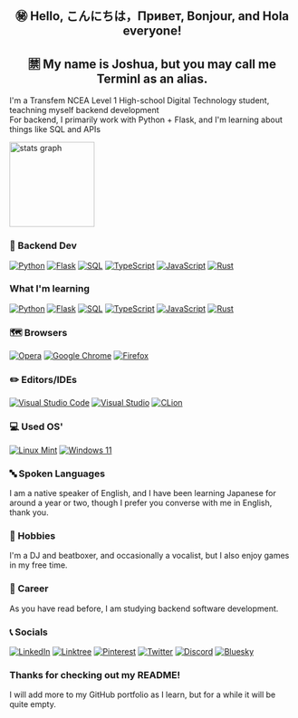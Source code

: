 <h2 align="center">㊙️ Hello, こんにちは，Привет, Bonjour, and Hola everyone!</h2>
<h2 align="center">🈲 My name is Joshua, but you may call me Terminl as an alias.</h2>

I'm a Transfem NCEA Level 1 High-school Digital Technology student, teachning myself backend development<br>
For backend, I primarily work with Python + Flask, and I'm learning about things like SQL and APIs

<img src="https://github-readme-stats.vercel.app/api?username=TERMINL-SOCHI&theme=dracula&locale=en&hide_border=false" height="150" alt="stats graph"  />

### 📁 Backend Dev

[![Python](https://img.shields.io/badge/Python-%233776AB.svg?style=for-the-badge&logo=Python&logoColor=white)](https://www.python.org/)
[![Flask](https://img.shields.io/badge/flask-%23000.svg?style=for-the-badge&logo=flask&logoColor=white)](https://flask.palletsprojects.com/en/stable/)
[![SQL](https://img.shields.io/badge/sql-4479A1.svg?style=for-the-badge&logo=sql&logoColor=white)](https://www.w3schools.com/sql/)
[![TypeScript](https://img.shields.io/badge/typescript-%23007ACC.svg?style=for-the-badge&logo=typescript&logoColor=white)](https://www.typescriptlang.org)
[![JavaScript](https://img.shields.io/badge/JavaScript-%23F7DF1E.svg?style=for-the-badge&logo=JavaScript&logoColor=black)](https://developer.mozilla.org/en-US/docs/Web/JavaScript)
[![Rust](https://img.shields.io/badge/rust-%23000000.svg?style=for-the-badge&logo=rust&logoColor=white)](https://www.rust-lang.org/)

### What I'm learning

[![Python](https://img.shields.io/badge/Python-%233776AB.svg?style=for-the-badge&logo=Python&logoColor=white)](https://www.python.org/)
[![Flask](https://img.shields.io/badge/flask-%23000.svg?style=for-the-badge&logo=flask&logoColor=white)](https://flask.palletsprojects.com/en/stable/)
[![SQL](https://img.shields.io/badge/sql-4479A1.svg?style=for-the-badge&logo=sql&logoColor=white)](https://www.w3schools.com/sql/)
[![TypeScript](https://img.shields.io/badge/typescript-%23007ACC.svg?style=for-the-badge&logo=typescript&logoColor=white)](https://www.typescriptlang.org)
[![JavaScript](https://img.shields.io/badge/JavaScript-%23F7DF1E.svg?style=for-the-badge&logo=JavaScript&logoColor=black)](https://developer.mozilla.org/en-US/docs/Web/JavaScript)
[![Rust](https://img.shields.io/badge/rust-%23000000.svg?style=for-the-badge&logo=rust&logoColor=white)](https://www.rust-lang.org/)


### 🗺️ Browsers

[![Opera](https://img.shields.io/badge/Opera-FF1B2D?style=for-the-badge&logo=Opera&logoColor=white)](https://www.opera.com/air)
[![Google Chrome](https://img.shields.io/badge/Google%20Chrome-4285F4?style=for-the-badge&logo=GoogleChrome&logoColor=white)](https://www.google.com/chrome/)
[![Firefox](https://img.shields.io/badge/Firefox-FF7139?style=for-the-badge&logo=Firefox-Browser&logoColor=white)](https://zen-browser.app/)

### ✏️ Editors/IDEs

[![Visual Studio Code](https://img.shields.io/badge/Visual%20Studio%20Code-0078d7.svg?style=for-the-badge&logo=visual-studio-code&logoColor=white)](https://code.visualstudio.com/)
[![Visual Studio](https://img.shields.io/badge/Visual%20Studio-5C2D91.svg?style=for-the-badge&logo=visual-studio&logoColor=white)](https://visualstudio.microsoft.com/)
[![CLion](https://img.shields.io/badge/CLion-black?style=for-the-badge&logo=clion&logoColor=white)](https://www.jetbrains.com/clion/)

### 💻 Used OS'

[![Linux Mint](https://img.shields.io/badge/Linux%20Mint-87CF3E?style=for-the-badge&logo=Linux%20Mint&logoColor=white)](https://linuxmint.com)
[![Windows 11](https://img.shields.io/badge/Windows%2011-%230079d5.svg?style=for-the-badge&logo=Windows%2011&logoColor=white)](https://www.microsoft.com/en-us/software-download/windows11)

### 🔤 Spoken Languages

I am a native speaker of English, and I have been learning Japanese for around a year or two,
though I prefer you converse with me in English, thank you.

### 📔 Hobbies

I'm a DJ and beatboxer, and occasionally a vocalist, but I also enjoy games in my free time.

### 📝 Career

As you have read before, I am studying backend software development.

### 📞 Socials

[![LinkedIn](https://img.shields.io/badge/linkedin-%230077B5.svg?style=for-the-badge&logo=linkedin&logoColor=white)](https://www.linkedin.com/in/joshua-miller-56a63a355/)
[![Linktree](https://img.shields.io/badge/linktree-1de9b6?style=for-the-badge&logo=linktree&logoColor=white)](https://linktr.ee/TERMINL_SOCHI)
[![Pinterest](https://img.shields.io/badge/Pinterest-%23E60023.svg?style=for-the-badge&logo=Pinterest&logoColor=white)](https://nz.pinterest.com/TERMINL_SOCHI/)
[![Twitter](https://img.shields.io/badge/X-%23000000.svg?style=for-the-badge&logo=X&logoColor=white)](https://bsky.app/profile/terminl-sochi.bsky.social)
[![Discord](https://img.shields.io/badge/Discord-%235865F2.svg?style=for-the-badge&logo=discord&logoColor=white)](https://discord.gg/dX5sVZhQke)
[![Bluesky](https://img.shields.io/badge/Bluesky-0285FF?style=for-the-badge&logo=Bluesky&logoColor=white)](https://bsky.app/profile/terminl-sochi.bsky.social)

### Thanks for checking out my README!
I will add more to my GitHub portfolio as I learn, but for a while it will be quite empty.
